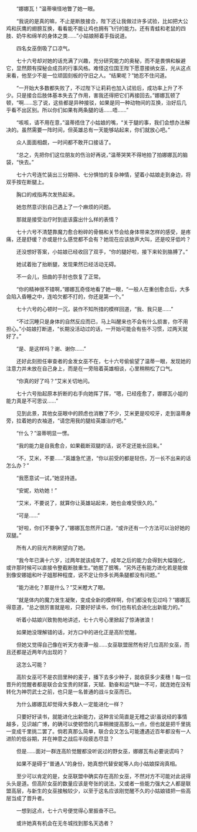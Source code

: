 　　“娜娜瓦！”温蒂嗔怪地瞥了她一眼。

　　“我说的是真的嘛，不止是断肢接合，陛下还让我做过许多试验，比如把大公鸡和灰鹰的翅膀互换，看看能不能让鸡也拥有飞行的能力。还有青蛙和老鼠的四肢、奶牛和绵羊的身体之类……”小姑娘掰着手指说道。

　　四名女巫倒吸了口凉气。

　　七十六号却对她的话充满了兴趣，充分研究能力的奥秘，而不是畏惧和躲避它，显然颇有探秘会成员的行事风格。难怪这位国王陛下愿意接纳女巫，光从这点来看，他至少不是一位顽固刻板的守旧之人。“结果呢？”她忍不住问道。

　　“一开始大多数都失败了，不过陛下让莉莉也加入试验后，成功率上升了不少。只是接合后肢体基本失去了作用，害我还得把它们再接回去。”娜娜瓦顿了顿，“啊……忘了说，这些都是异种接驳，如果是同一种动物间的互换，治好后几乎看不出区别。所以你们如果有两条腿的话……唔……”

　　“咳咳，请不用在意，”温蒂捂住了小姑娘的嘴，“关于腿的事，我们会想办法解决的。虽然需要一阵时间，但英雄总有一天能够站起来，你们就放心吧。”

　　众人面面相觑，一时间都不敢开口接话了。

　　“总之，先把你们这位朋友的伤治好再说，”温蒂哭笑不得地拍了拍娜娜瓦的脑袋，“快去。”

　　七十六号连忙装出三分期待、七分惧怕的复杂神情，望着小姑娘走到身边，将双手按在断腿上。

　　胸口的戒指再次发热起来。

　　她忽然意识到自己遇上了一个麻烦的问题。

　　那就是接受治疗时到底该露出什么样的表情？

　　七十六号不清楚靠魔力愈合粉碎的骨骼和关节会给身体带来怎样的感受，是疼痛，还是舒缓？亦或是什么感觉都不会有？她现在应该放声大叫，还是咬牙低吟？

　　还没想好答案，小姑娘已经收回了双手，“你的腿好啦，接下来轮到胳膊了。”

　　她试着抬了抬断腿，发现果然已经活动无碍。

　　不一会儿，扭曲的手肘也恢复了正常。

　　“你的精神很不错啊，”娜娜瓦奇怪地看了她一眼，“一般人在重创愈合后，大多会陷入昏睡之中，连哈欠都不打的，你还是第一个。”

　　七十六号的心顿时一沉，装作不知所措的模样回道，“我、我只是……”

　　“不过沉睡只是身体的自然反应而已，马上叫醒来也不会有什么损害，你不用担心。”小姑娘打断道，“长期没活动过的话，一开始可能会有些不习惯，过两天就好了。”

　　“是、是这样吗？谢、谢你……”

　　还好此刻担任审查者的金发女巫不在，七十六号偷偷望了温蒂一眼，发现她的注意力并未放在自己身上，而是在一旁陪着英雄相谈，心里稍稍松了口气。

　　“你真的好了吗？”艾米关切地问。

　　七十六号抬起原本折断的右手向她挥了挥，“嗯，已经痊愈了，娜娜瓦小姐的能力真是不可思议……”

　　见到此景，其他女巫眼中的顾虑也消散了不少，艾米更是咬咬牙，走到温蒂身旁，拉着她的衣袖道，“请您用我的腿给英雄治疗吧。”

　　“什么？”温蒂明显一愣。

　　“我的能力是自我愈合，如果截断双腿的话，说不定还能长回来。”

　　“不，艾米，不要……”英雄急忙道，“你以前受的都是轻伤，万一长不出来的话怎么办？”

　　“我愿意试一试，”她坚持道。

　　“安妮，劝劝她！”

　　“艾米，不要说了，就算你让英雄站起来，她也会难受很久的。”

　　“可是……”

　　“好啦，你们不要争了，”娜娜瓦忽然开口道，“或许还有一个方法可以治好她的双腿。”

　　所有人的目光齐刷刷望向了她。

　　“我今年已满十六岁，过两年就该成年了。成年之后的能力会得到大幅强化，或许那时候可以直接令整截断肢重生。”她抿了抿嘴，“另外还有能力进化若是能做到像安娜姐和叶子姐那种程度，说不定让你多长两条腿都没有问题。”

　　“能力进化？那是什么？”艾米瞪大了眼。

　　“就是体内的魔力发生凝聚，变成全新的模样啊，你们都没有见过吗？”娜娜瓦得意道，“总之很厉害就是啦，只要好好读书，你们也有机会进化出新能力的。”

　　听着小姑娘兴致勃勃地讲述，七十六号心里掀起了惊涛骇浪！

　　如果她没理解错的话，对方口中的进化正是高阶觉醒。

　　但她又觉得自己像在听天方夜谭一般……女巫联盟居然有好几位高阶女巫，而且还都是近两年内出现的？

　　这怎么可能？

　　高阶女巫可不是农田里种的麦子，播下去多少种子，就收获多少麦穗！每一位晋升的觉醒者都是联合会宝贵的财富，天赋、勤奋和运气缺一不可，就连她在没有转化为神罚武士之前，也只是一名普通的战斗女巫而已。

　　为什么娜娜瓦却觉得大多数人一定能进化一样？

　　只要好好读书，就能进化出新能力，这种言论简直是无稽之谈!虽说经的事情越多，见识越广博，的确可以使顿悟的几率稍微提高那么一点，但也就是把千里挑一变成千里挑二罢了。倘若真那么简单，联合会又怎么可能遭遇近百年都没有一人进阶的低谷期，并在神意之战后半段疲态尽显？

　　但是……面对一群连高阶觉醒都没听说过的野女巫，娜娜瓦有必要说谎吗？

　　如果不是碍于“普通人”的身份，她真想代替安妮等人向小姑娘探询真相。

　　至少可以肯定的是，女巫联盟中确实存在高阶女巫，不然对方不可能对此说得头头是道。但高阶女巫的数量应该是夸张的说法，又或者一些能力强大之人都是联盟高层，与新生的女巫接触较少，以至于这名应该刚觉醒不久的小姑娘错把一些高层当成了晋升者。

　　一想到这点，七十六号便觉得心里振奋不已。

　　或许她真有机会在无冬城找到那名天选者？
